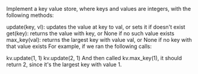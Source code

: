 Implement a key value store, where keys and values are integers, with the following methods:

update(key, vl): updates the value at key to val, or sets it if doesn't exist
get(key): returns the value with key, or None if no such value exists
max_key(val): returns the largest key with value val, or None if no key with that value exists
For example, if we ran the following calls:

kv.update(1, 1)
kv.update(2, 1)
And then called kv.max_key(1), it should return 2, since it's the largest key with value 1.
